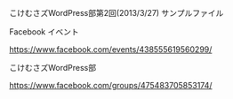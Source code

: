 こけむさズWordPress部第2回(2013/3/27) サンプルファイル

Facebook イベント 

https://www.facebook.com/events/438555619560299/



こけむさズWordPress部

https://www.facebook.com/groups/475483705853174/

